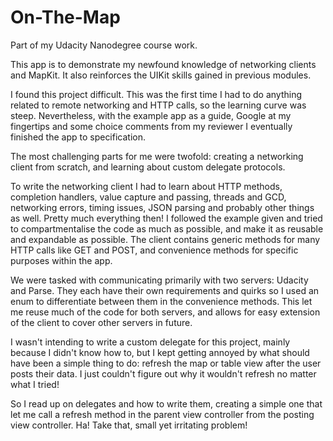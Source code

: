 # On-The-Map
Part of my Udacity Nanodegree course work.

This app is to demonstrate my newfound knowledge of networking clients and MapKit.
It also reinforces the UIKit skills gained in previous modules.

I found this project difficult. This was the first time I had to do anything
related to remote networking and HTTP calls, so the learning curve was steep.
Nevertheless, with the example app as a guide, Google at my fingertips and some 
choice comments from my reviewer I eventually finished the app to specification.

The most challenging parts for me were twofold: creating a networking client
from scratch, and learning about custom delegate protocols.

To write the networking client I had to learn about HTTP methods, completion
handlers, value capture and passing, threads and GCD, networking errors, timing
issues, JSON parsing and probably other things as well. Pretty much everything
then! I followed the example given and tried to compartmentalise the code as
much as possible, and make it as reusable and expandable as possible. The
client contains generic methods for many HTTP calls like GET and POST, and
convenience methods for specific purposes within the app.

We were tasked with communicating primarily with two servers: Udacity and
Parse. They each have their own requirements and quirks so I used an enum to
differentiate between them in the convenience methods. This let me reuse much
of the code for both servers, and allows for easy extension of the client to
cover other servers in future.

I wasn't intending to write a custom delegate for this project, mainly
because I didn't know how to, but I kept getting annoyed by what should have
been a simple thing to do: refresh the map or table view after the user posts
their data. I just couldn't figure out why it wouldn't refresh no matter
what I tried!

So I read up on delegates and how to write them, creating a simple one that
let me call a refresh method in the parent view controller from the posting
view controller. Ha! Take that, small yet irritating problem!

